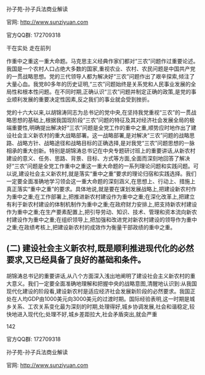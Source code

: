 孙子苑-孙子兵法商业解读

官网: http://www.sunziyuan.com

官方QQ群: 172709318

干在实处 走在前列

作重中之重这一重大命题。马克思主义经典作家们都对“三农”问题作过重要论述。我国是一个农村人口占绝大多数的国家,重视农业、农村、农民问题是中国共产党的一贯战略思想。党的三代领导人都为解决好“三农”问题作出了艰辛探索,倾注了大量心血。我党80多年的历史证明,“三农”问题始终是关系党和人民事业发展的全局性和根本性问题。在不同时期,正确认识“三农”问题并制定正确的政策,是党的事业顺利发展的重要决定性因素,反之我们的事业就会受到挫折。

党的十六大以来,以胡锦涛同志为总书记的党中央,在坚持我党重视“三农”的一贯战略思想的基础上,根据我国现阶段“三农”问题的特征及其对经济社会发展全局的极端重要性,明确提出解决好“三农”问题是全党工作的重中之重,顺势应时地作出了建设社会主义新农村的重大战略部署。这一战略部署,是对解决“三农”问题的战略思路、战略方针、战略途径和战略目标的正确选择,是对我党“三农”问题思想的一脉相承的重大创新。特别是胡锦涛总书记在中央专题研讨班上的重要讲话,从新农村建设的意义、任务、思路、背景、目标、方式等方面,全面而深刻地回答了解决好“三农”问题是全党工作重中之重这一重大命题的一系列理论问题和实践问题。可以说,建设社会主义新农村,就是落实“重中之重”要求的理论归宿和实践选择。我们一定要全面准确地学习领会这一重大命题的深刻涵义,在思想上、行动上、措施上真正落实“重中之重”的要求。具体地说,就是要在谋划发展战略上,把建设新农村作为重中之重;在工作部署上,把推进新农村建设作为重中之重;在深化改革上,把建立有利于新农村建设的体制机制作为重中之重;在政府财力安排上,把支持新农村建设作为重中之重;在生产要素配置上,把引导劳动、知识、技术、管理和资本流向新农村建设作为重中之重;在组织领导上,把加强和改进党对新农村建设的领导作为重中之重;在政绩考核上,把建设新农村的成效作为衡量干部政绩的重中之重。

## (二) 建设社会主义新农村,既是顺利推进现代化的必然要求,又已经具备了良好的基础和条件。
胡锦涛总书记的重要讲话,从八个方面深入浅出地阐明了建设社会主义新农村的重大意义。我们一定要全面准确地理解和把握中央的战略意图,清醒地认识到:从我国现代化建设的阶段看,建设新农村是适应经济社会发展新阶段的必然要求。我国正处在人均GDP由1000美元向3000美元的过渡时期。国际经验表明,这一时期是城乡关系、工农关系变化最为深刻的时期,处理得好,城乡协调发展,社会和谐稳定,较快地进入现代化;处理不好,城乡差距拉大,社会矛盾突出,就会严重

142

官方QQ群: 172709318

孙子苑-孙子兵法商业解读

官网: http://www.sunziyuan.com
